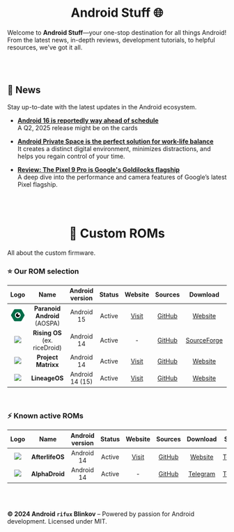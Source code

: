 <h1 align="center"> Android Stuff 🌐 </h1>

Welcome to **Android Stuff**—your one-stop destination for all things Android! From the latest news, in-depth reviews, development tutorials, to helpful resources, we’ve got it all.

<br><br>

## 🌟 News
Stay up-to-date with the latest updates in the Android ecosystem.

- **[Android 16 is reportedly way ahead of schedule](https://www.androidpolice.com/android-16-release-date-reportedly-pushed-forward)**  
  A Q2, 2025 release might be on the cards

- **[Android Private Space is the perfect solution for work-life balance](https://www.androidpolice.com/android-15-private-space-work-life-balance)**  
  It creates a distinct digital environment, minimizes distractions, and helps you regain control of your time.
  
- **[Review: The Pixel 9 Pro is Google's Goldilocks flagship](#)**  
  A deep dive into the performance and camera features of Google’s latest Pixel flagship.

<br><br>

<h1 align="center"> 🌲 Custom ROMs </h1> 
All about the custom firmware.

<br>

### ⭐ Our ROM selection

| Logo | Name | Android version | Status | Website | Sources | Download | Support | GApps | Vanilla |
| :-: | :-: | :-: | :-: | :-: | :-: | :-: | :-: | :-: | :-: |
| ![](resources/custom-roms/logo/aospa.png) | __Paranoid Android__ (AOSPA) | Android 15 | Active | [Visit](https://paranoidandroid.co) | [GitHub](https://github.com/AOSPA) | [Website](https://paranoidandroid.co/) | [Telegram](https://t.me/stayparanoid) | - | 🗹 |
| ![](https://avatars.githubusercontent.com/u/121661057?s=200&v=4) | __Rising OS__ (ex. riceDroid) | Android 14 | Active | - | [GitHub](https://github.com/RisingTechOSS) | [SourceForge](https://sourceforge.net/projects/risingos-official/files) | [Telegram](https://t.me/risingOSG) | 🗹 | 🗹 |
| ![](https://avatars.githubusercontent.com/u/144055806?s=200&v=4) | __Project Matrixx__ | Android 14 | Active | [Visit](https://www.projectmatrixx.org) | [GitHub](https://github.com/ProjectMatrixx) | [Website](https://www.projectmatrixx.org/downloads) | [Telegram](https://t.me/matrixx_community) | 🗹 | 🗹 |
| ![](https://avatars.githubusercontent.com/u/24304779?s=200&v=4) | __LineageOS__ | Android 14 (15) | Active | [Visit](https://www.lineageos.org/) | [GitHub](https://github.com/LineageOS) | [Website](https://download.lineageos.org/devices/) | [Discord](https://discord.gg/gD6DMtf) | - | 🗹 |

<br>

### ⚡ Known active ROMs

| Logo | Name | Android version | Status | Website | Sources | Download | Support | GApps | Vanilla |
| :-: | :-: | :-: | :-: | :-: | :-: | :-: | :-: | :-: | :-: |
| ![](https://avatars.githubusercontent.com/u/128966441?s=200&v=4) | __AfterlifeOS__ | Android 14 | Active | [Visit](https://afterlifeos.com/) | [GitHub](https://github.com/AfterlifeOS) | [Website](https://afterlifeos.com/device/) | [Telegram](https://t.me/AfterLife_Update) | 🗹 | 🗹 |
| ![](https://avatars.githubusercontent.com/u/121151445?s=200&v=4) | __AlphaDroid__ | Android 14 | Active | - | [GitHub](https://github.com/AlphaDroid-Project) | [Telegram](https://t.me/alphadroid_releases) | [Telegram](https://t.me/alphadroid_chat) | 🗹 | 🗹 |

<!-- WIP commented sections
| Logo | LineageOS | Android 14 | Active | Visit | github | Website/SourceForge |
| Logo | Name | Android 14 | Active | Visit | github | Website/SourceForge |
| Logo | Name | Android 14 | Active | Visit | github | Website/SourceForge |

---



## 📱 Android Device Reviews
Our detailed reviews help you decide which Android devices are worth your money.

| Device             | Rating | Highlights                                   | Read More |
|--------------------|--------|----------------------------------------------|-----------|
| **Samsung Galaxy S23** | ⭐⭐⭐⭐⭐ | Stunning display, top-tier performance.       | [Read review](#) |
| **OnePlus 12**     | ⭐⭐⭐⭐   | Clean design, incredible speed, affordable.   | [Read review](#) |
| **Google Pixel 9** | ⭐⭐⭐⭐   | Excellent camera, smooth software experience. | [Read review](#) |

---

## 📚 Android Development Tutorials
Start or enhance your Android development journey with our step-by-step guides.

### Getting Started with Android Studio 🛠️
- [Setting up Android Studio](#)
- [Your First Android App: Hello World](#)
- [Understanding Android Activity Lifecycle](#)

### Advanced Topics for Developers 💻
- [Mastering Jetpack Compose for UI Development](#)
- [Kotlin Coroutines: Asynchronous Programming Made Simple](#)
- [Implementing Push Notifications with Firebase](#)

---

## 🔧 Useful Tools for Android Developers
A curated list of essential tools every Android developer should have in their toolkit:

1. **Android Studio** – The official IDE for Android development.
2. **Gradle** – Automate your build process and manage dependencies.
3. **Emulators** – Test your apps on various virtual devices.
4. **ADB (Android Debug Bridge)** – A versatile tool for communicating with a device.

---

## 🎨 Customizing Your Android Experience
Learn how to tweak and personalize your Android device for the ultimate user experience.

- **[Top 5 Android Launchers in 2024](#)**  
  Customize your home screen with these powerful launchers.
  
- **[How to Root Your Android Phone Safely](#)**  
  Unlock more control by rooting your device, but be aware of the risks!

- **[Best Icon Packs for Android](#)**  
  Refresh your home screen’s look with these stunning icon packs.

---

## 🌐 Community & Support
Join our community to share ideas, ask questions, or get help with Android-related issues.

- **[Join our Android World Forum](#)**  
  Engage with fellow Android enthusiasts and developers.

- **[Android Q&A Section](#)**  
  Ask your questions and get answers from experts.

---

## 🚀 Featured Resources
- **[Android Documentation](https://developer.android.com/docs)** – Official Android documentation from Google.
- **[Material Design Guidelines](https://material.io/design)** – Google’s Material Design framework for creating intuitive and beautiful apps.
- **[Kotlin Documentation](https://kotlinlang.org/docs/reference/)** – Official guide for Kotlin, the preferred language for Android development.

---

## 📧 Subscribe for Updates
Never miss an update! Subscribe to our newsletter for the latest news, tutorials, and reviews delivered straight to your inbox.

📩 **[Subscribe Here](#)** 

---

Stay connected with us:
- **Social net**: [](#)

--- -->

<br><br>

**© 2024 Android `rifux` Blinkov** – Powered by passion for Android development. Licensed under MIT.
